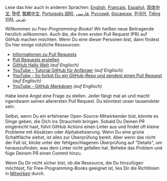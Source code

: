 Lese das hier auch in anderen Sprachen: [English](HOWTO.md), [Français](HOWTO-fr.md), [Español](HOWTO-es.md), [简体中文](HOWTO-zh.md), [हिन्दी](HOWTO-hi.md), [繁體中文](HOWTO-zh_TW.md), [Português (BR)](HOWTO-pt_BR.md), [فارسی](HOWTO-fa_IR.md), [Русский](HOWTO-ru.md), [босански](HOWTO-bs.md), [한국어](HOWTO-kr.md), [Tiếng Việt](HOWTO-vi.md), [عربي](HOWTO-ar.md).

Willkommen zu *Free-Programming-Books*! Wir heißen neue Beitragende herzlich willkommen. Auch die, die ihren ersten Pull Request (PR) auf GitHub machen möchten. Wenn Du eine dieser Personen bist, dann findest Du hier einige nützliche Ressourcen:

* [Informationen zu Pull Requests](https://docs.github.com/de/github/collaborating-with-pull-requests/proposing-changes-to-your-work-with-pull-requests/about-pull-requests)
* [Pull Requests erstellen](https://docs.github.com/de/github/collaborating-with-pull-requests/proposing-changes-to-your-work-with-pull-requests/creating-a-pull-request)
* [GitHub Hallo Welt](https://guides.github.com/activities/hello-world/) *(auf Englisch)*
* [YouTube - Tutorial GitHub für Anfänger](https://www.youtube.com/watch?v=0fKg7e37bQE) *(auf Englisch)*
* [YouTube - So forkst Du ein GitHub-Repo und sendest einen Pull Request](https://www.youtube.com/watch?v=G1I3HF4YWEw) *(auf Englisch)*
* [YouTube - GitHub Markdown](https://www.youtube.com/watch?v=HUBNt18RFbo) *(auf Englisch)*

Habe keine Angst eine Frage zu stellen. Jeder fängt mal an und macht irgendwann seinen allerersten Pull Request. Du könntest unser tausendster sein.

Selbst, wenn Du ein erfahrener Open-Source-Mitwirkender bist, könnte es Dinge geben, die Dich ins Straucheln bringen. Sobald Du Deinen PR eingereicht hast, führt GitHub Actions einen Linter aus und findet oft kleine Probleme mit Absätzen oder Alphabetisierung. Wenn Du eine grüne Schaltfläche siehst, ist alles zur Überprüfung bereit. Aber wenn das nicht der Fall ist, klicke unter der fehlgeschlagenen Überprüfung auf "Details", um herauszufinden, was dem Linter nicht gefallen hat. Behebe das Problem und füge Deinem PR einen Commit hinzu.

Wenn Du Dir nicht sicher bist, ob die Ressource, die Du hinzufügen möchtest, für Free-Programming-Books geeignet ist, lies Dir die Richtlinien in [Mitwirken](CONTRIBUTING-de.md) durch.
